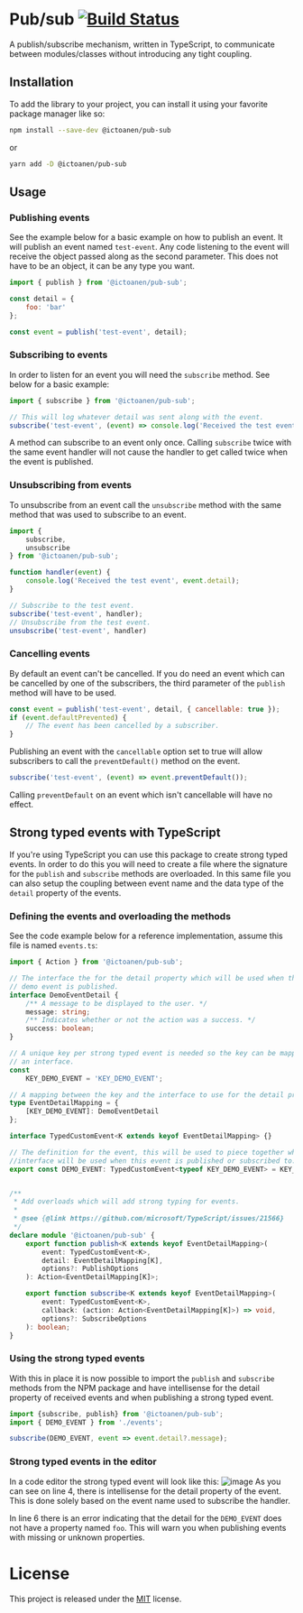 # Pub/sub [![Build Status](https://travis-ci.com/tbusser/pub-sub.svg?branch=master)](https://travis-ci.com/tbusser/pub-sub)

A publish/subscribe mechanism, written in TypeScript, to communicate between modules/classes without introducing any tight coupling.

## Installation
To add the library to your project, you can install it using your favorite package manager like so:
```bash
npm install --save-dev @ictoanen/pub-sub
```

or
```bash
yarn add -D @ictoanen/pub-sub
```

## Usage

### Publishing events
See the example below for a basic example on how to publish an event. It will publish an event named `test-event`. Any code listening to the event will receive the object passed along as the second parameter. This does not have to be an object, it can be any type you want.
```js
import { publish } from '@ictoanen/pub-sub';

const detail = {
    foo: 'bar'
};

const event = publish('test-event', detail);
```

### Subscribing to events
In order to listen for an event you will need the `subscribe` method. See below for a basic example:
```js
import { subscribe } from '@ictoanen/pub-sub';

// This will log whatever detail was sent along with the event.
subscribe('test-event', (event) => console.log('Received the test event', event.detail));
```
A method can subscribe to an event only once. Calling `subscribe` twice with the same event handler will not cause the handler to get called twice when the event is published.

### Unsubscribing from events
To unsubscribe from an event call the `unsubscribe` method with the same method that was used to subscribe to an event.
```js
import {
    subscribe,
    unsubscribe
} from '@ictoanen/pub-sub';

function handler(event) {
    console.log('Received the test event', event.detail);
}

// Subscribe to the test event.
subscribe('test-event', handler);
// Unsubscribe from the test event.
unsubscribe('test-event', handler)
```

### Cancelling events
By default an event can't be cancelled. If you do need an event which can be cancelled by one of the subscribers, the third parameter of the `publish` method will have to be used.
```js
const event = publish('test-event', detail, { cancellable: true });
if (event.defaultPrevented) {
    // The event has been cancelled by a subscriber.
}
```
Publishing an event with the `cancellable` option set to true will allow subscribers to call the `preventDefault()` method on the event.
```js
subscribe('test-event', (event) => event.preventDefault());
```
Calling `preventDefault` on an event which isn't cancellable will have no effect.

## Strong typed events with TypeScript
If you're using TypeScript you can use this package to create strong typed events. In order to do this you will need to create a file where the signature for the `publish` and `subscribe` methods are overloaded. In this same file you can also setup the coupling between event name and the data type of the `detail` property of the events.

### Defining the events and overloading the methods
See the code example below for a reference implementation, assume this file is named `events.ts`:
```typescript
import { Action } from '@ictoanen/pub-sub';

// The interface the for the detail property which will be used when the
// demo event is published.
interface DemoEventDetail {
	/** A message to be displayed to the user. */
	message: string;
	/** Indicates whether or not the action was a success. */
	success: boolean;
}

// A unique key per strong typed event is needed so the key can be mapped to
// an interface.
const
	KEY_DEMO_EVENT = 'KEY_DEMO_EVENT';

// A mapping between the key and the interface to use for the detail property.
type EventDetailMapping = {
	[KEY_DEMO_EVENT]: DemoEventDetail
};

interface TypedCustomEvent<K extends keyof EventDetailMapping> {}

// The definition for the event, this will be used to piece together which
//interface will be used when this event is published or subscribed to.
export const DEMO_EVENT: TypedCustomEvent<typeof KEY_DEMO_EVENT> = KEY_DEMO_EVENT;


/**
 * Add overloads which will add strong typing for events.
 *
 * @see {@link https://github.com/microsoft/TypeScript/issues/21566}
 */
declare module '@ictoanen/pub-sub' {
	export function publish<K extends keyof EventDetailMapping>(
		event: TypedCustomEvent<K>,
		detail: EventDetailMapping[K],
		options?: PublishOptions
	): Action<EventDetailMapping[K]>;

	export function subscribe<K extends keyof EventDetailMapping>(
		event: TypedCustomEvent<K>,
		callback: (action: Action<EventDetailMapping[K]>) => void,
		options?: SubscribeOptions
	): boolean;
}
```

### Using the strong typed events
With this in place it is now possible to import the `publish` and `subscribe` methods from the NPM package and have intellisense for the detail property of received events and when publishing a strong typed event.
```typescript
import {subscribe, publish} from '@ictoanen/pub-sub';
import { DEMO_EVENT } from './events';

subscribe(DEMO_EVENT, event => event.detail?.message);
```

### Strong typed events in the editor
In a code editor the strong typed event will look like this:
![image](https://user-images.githubusercontent.com/5519027/75864930-0b8e2800-5e03-11ea-8017-cceec58e4487.png)
As you can see on line 4, there is intellisense for the detail property of the event. This is done solely based on the event name used to subscribe the handler.

In line 6 there is an error indicating that the detail for the `DEMO_EVENT` does not have a property named `foo`. This will warn you when publishing events with missing or unknown properties.


# License
This project is released under the [MIT](https://choosealicense.com/licenses/mit/) license.
